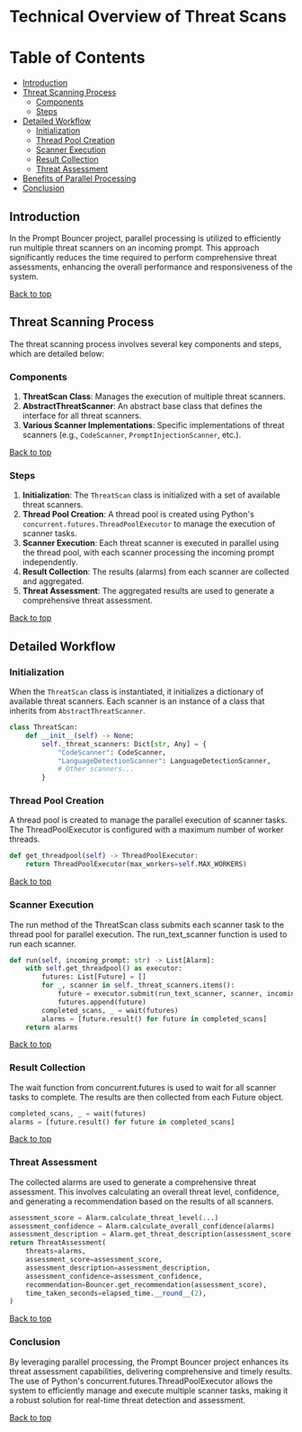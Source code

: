 # Technical Overview of Threat Scans

# Table of Contents
- [Introduction](#introduction)
- [Threat Scanning Process](#threat-scanning-process)
  - [Components](#components)
  - [Steps](#steps)
- [Detailed Workflow](#detailed-workflow)
  - [Initialization](#initialization)
  - [Thread Pool Creation](#thread-pool-creation)
  - [Scanner Execution](#scanner-execution)
  - [Result Collection](#result-collection)
  - [Threat Assessment](#threat-assessment)
- [Benefits of Parallel Processing](#benefits-of-parallel-processing)
- [Conclusion](#conclusion)

## Introduction

In the Prompt Bouncer project, parallel processing is utilized to efficiently run multiple threat scanners on an incoming prompt. This approach significantly reduces the time required to perform comprehensive threat assessments, enhancing the overall performance and responsiveness of the system.

[Back to top](#table-of-contents)

## Threat Scanning Process

The threat scanning process involves several key components and steps, which are detailed below:

### Components

1. **ThreatScan Class**: Manages the execution of multiple threat scanners.
2. **AbstractThreatScanner**: An abstract base class that defines the interface for all threat scanners.
3. **Various Scanner Implementations**: Specific implementations of threat scanners (e.g., `CodeScanner`, `PromptInjectionScanner`, etc.).

[Back to top](#table-of-contents)

### Steps

1. **Initialization**: The `ThreatScan` class is initialized with a set of available threat scanners.
2. **Thread Pool Creation**: A thread pool is created using Python's `concurrent.futures.ThreadPoolExecutor` to manage the execution of scanner tasks.
3. **Scanner Execution**: Each threat scanner is executed in parallel using the thread pool, with each scanner processing the incoming prompt independently.
4. **Result Collection**: The results (alarms) from each scanner are collected and aggregated.
5. **Threat Assessment**: The aggregated results are used to generate a comprehensive threat assessment.

[Back to top](#table-of-contents)

## Detailed Workflow

### Initialization

When the `ThreatScan` class is instantiated, it initializes a dictionary of available threat scanners. Each scanner is an instance of a class that inherits from `AbstractThreatScanner`.

```python
class ThreatScan:
    def __init__(self) -> None:
        self._threat_scanners: Dict[str, Any] = {
            "CodeScanner": CodeScanner,
            "LanguageDetectionScanner": LanguageDetectionScanner,
            # Other scanners...
        }
```

### Thread Pool Creation

A thread pool is created to manage the parallel execution of scanner tasks. The ThreadPoolExecutor is configured with a maximum number of worker threads.

```python
def get_threadpool(self) -> ThreadPoolExecutor:
    return ThreadPoolExecutor(max_workers=self.MAX_WORKERS)
```

[Back to top](#table-of-contents)


### Scanner Execution

The run method of the ThreatScan class submits each scanner task to the thread pool for parallel execution. The run_text_scanner function is used to run each scanner.

```python
def run(self, incoming_prompt: str) -> List[Alarm]:
    with self.get_threadpool() as executor:
        futures: List[Future] = []
        for _, scanner in self._threat_scanners.items():
            future = executor.submit(run_text_scanner, scanner, incoming_prompt)
            futures.append(future)
        completed_scans, _ = wait(futures)
        alarms = [future.result() for future in completed_scans]
    return alarms
```

[Back to top](#table-of-contents)

### Result Collection

The wait function from concurrent.futures is used to wait for all scanner tasks to complete. The results are then collected from each Future object.

```python
completed_scans, _ = wait(futures)
alarms = [future.result() for future in completed_scans]
```

[Back to top](#table-of-contents)

### Threat Assessment

The collected alarms are used to generate a comprehensive threat assessment. This involves calculating an overall threat level, confidence, and generating a recommendation based on the results of all scanners.

```python
assessment_score = Alarm.calculate_threat_level(...)
assessment_confidence = Alarm.calculate_overall_confidence(alarms)
assessment_description = Alarm.get_threat_description(assessment_score)
return ThreatAssessment(
    threats=alarms,
    assessment_score=assessment_score,
    assessment_description=assessment_description,
    assessment_confidence=assessment_confidence,
    recommendation=Bouncer.get_recommendation(assessment_score),
    time_taken_seconds=elapsed_time.__round__(2),
)
```

[Back to top](#table-of-contents)

### Conclusion

By leveraging parallel processing, the Prompt Bouncer project enhances its threat assessment capabilities, delivering comprehensive and timely results. The use of Python's concurrent.futures.ThreadPoolExecutor allows the system to efficiently manage and execute multiple scanner tasks, making it a robust solution for real-time threat detection and assessment.

[Back to top](#table-of-contents)